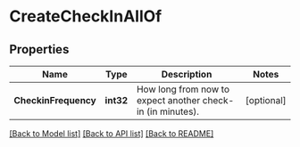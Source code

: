 # CreateCheckInAllOf

## Properties

Name | Type | Description | Notes
------------ | ------------- | ------------- | -------------
**CheckinFrequency** | **int32** | How long from now to expect another check-in (in minutes). | [optional] 

[[Back to Model list]](../README.md#documentation-for-models) [[Back to API list]](../README.md#documentation-for-api-endpoints) [[Back to README]](../README.md)



